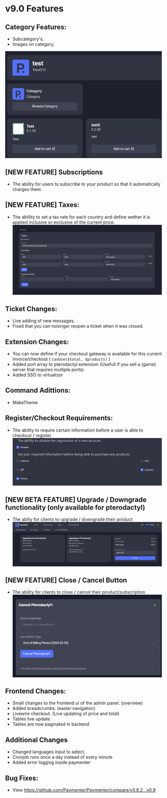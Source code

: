# v9.0 Features

## Category Features:

- Subcategory's.
- Images on category.

![Subcategory](v0.9-subcategory-imagesoncategory.png)

## [NEW FEATURE] Subscriptions

- The ability for users to subscribe to your product so that it automatically charges them.

## [NEW FEATURE] Taxes:

- The abillity to set a tax rate for each country and define wether it is applied inclusive or exclusive of the current price.
![Taxes](v0.9-taxes.png)


## Ticket Changes:

- Live adding of new messages.
- Fixed that you can nolonger reopen a ticket when it was closed.

## Extension Changes:

- You can now define if your checkout gateway is available for this current invoice/checkout ( `canUse($total, $products)` )
- Added port array to pterodactyl extension (Usefull if you sell a (game) server that requires multiple ports)
- Added SSO to virtualizor

## Command Adittions:

- MakeTheme

## Register/Checkout Requirements:

- The ability to require certain information before a user is able to checkout / register.
![Login](v0.9-register-requiredinfo.png)

## [NEW BETA FEATURE] Upgrade / Downgrade functionality (only available for pterodactyl)

- The abiliy for clients to upgrade / downgrade their product
![Upgrade](v0.9-upgrade.png)

## [NEW FEATURE] Close / Cancel Button

- The ability for clients to close / cancel their product/subscription
![Cancel](v0.9-cancel2.png)

## Frontend Changes:

- Small changes to the frontend ui of the admin panel. (overview)
- Added breadcrumbs. (easier navigation)
- Livewire checkout. (Live updating of price and total)
- Tables live update.
- Tables are now paginated in backend

## Additional Changes

- Changed languages input to select,
- Cronjob runs once a day instead of every minute
- Added error logging inside paymenter

## Bug Fixes:

- View https://github.com/Paymenter/Paymenter/compare/v0.8.2...v0.9
